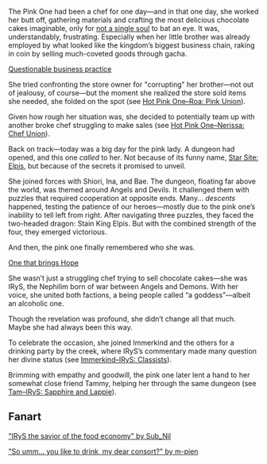 The Pink One had been a chef for one day—and in that one day, she worked her butt off, gathering materials and crafting the most delicious chocolate cakes imaginable, only for [not a single soul](https://www.youtube.com/live/axlJjQQ_rzU?si=Hk_cFQIe4t9Hkm8x&t=485) to bat an eye. It was, understandably, frustrating. Especially when her little brother was already employed by what looked like the kingdom’s biggest business chain, raking in coin by selling much-coveted goods through gacha.

[Questionable business practice](#embed:https://www.youtube.com/live/axlJjQQ_rzU?si=b8NxQYC2U1P93sbS&t=784)

She tried confronting the store owner for "corrupting" her brother—not out of jealousy, of course—but the moment she realized the store sold items she needed, she folded on the spot (see [Hot Pink One–Roa: Pink Union](#edge:irys-raora)).

Given how rough her situation was, she decided to potentially team up with another broke chef struggling to make sales (see [Hot Pink One–Nerissa: Chef Union](#edge:irys-nerissa)).

Back on track—today was a big day for the pink lady. A dungeon had opened, and this one _called_ to her. Not because of its funny name, [Star Site: Elpis](https://www.youtube.com/live/axlJjQQ_rzU?si=kiT67P23j1CsC3Zx&t=3512), but because of the secrets it promised to unveil.

She joined forces with Shiori, Ina, and Bae. The dungeon, floating far above the world, was themed around Angels and Devils. It challenged them with puzzles that required cooperation at opposite ends. Many... _descents_ happened, testing the patience of our heroes—mostly due to the pink one’s inability to tell left from right. After navigating three puzzles, they faced the two-headed dragon: Stain King Elpis. But with the combined strength of the four, they emerged victorious.

And then, the pink one finally remembered who she was.

[One that brings Hope](#embed:https://www.youtube.com/live/axlJjQQ_rzU?si=0Hi16X4sdeWI_MnW&t=6194)

She wasn’t just a struggling chef trying to sell chocolate cakes—she was IRyS, the Nephilim born of war between Angels and Demons. With her voice, she united both factions, a being people called “a goddess”—albeit an alcoholic one.

Though the revelation was profound, she didn’t change all that much. Maybe she had always been this way.

To celebrate the occasion, she joined Immerkind and the others for a drinking party by the creek, where IRyS’s commentary made many question her divine status (see [Immerkind–IRyS: Classists](#edge:cecilia-irys)).

Brimming with empathy and goodwill, the pink one later lent a hand to her somewhat close friend Tammy, helping her through the same dungeon (see [Tam–IRyS: Sapphire and Lappie](#edge:irys-kronii)).

## Fanart

["IRyS the savior of the food economy" by Sub_Nil](https://x.com/SubNil4/status/1920153037156573445)

["So umm... you like to drink, my dear consort?" by m-pien](https://x.com/mpien6/status/1919430061578461241)
